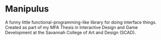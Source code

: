 # Manipulus

A funny little functional-programming-like library for doing interface things. Created as part of my MFA Thesis in Interactive Design and Game Development at the Savannah College of Art and Design (SCAD).  
